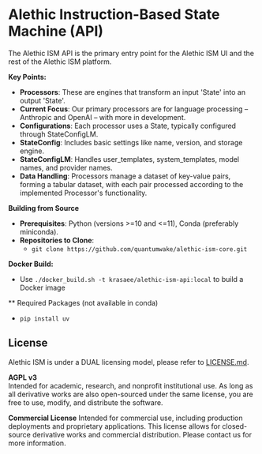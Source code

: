 # Alethic Instruction-Based State Machine (API)

The Alethic ISM API is the primary entry point for the Alethic ISM UI and the rest of the Alethic ISM platform. 

**Key Points:**
- **Processors**: These are engines that transform an input 'State' into an output 'State'.
- **Current Focus**: Our primary processors are for language processing – Anthropic and OpenAI – with more in development.
- **Configurations**: Each processor uses a State, typically configured through StateConfigLM.
- **StateConfig**: Includes basic settings like name, version, and storage engine.
- **StateConfigLM**: Handles user_templates, system_templates, model names, and provider names.
- **Data Handling**: Processors manage a dataset of key-value pairs, forming a tabular dataset, with each pair processed according to the implemented Processor's functionality.

**Building from Source**
- **Prerequisites**: Python (versions >=10 and <=11), Conda (preferably miniconda).
- **Repositories to Clone**:
  - `git clone https://github.com/quantumwake/alethic-ism-core.git`

**Docker Build:**
- Use `./docker_build.sh -t krasaee/alethic-ism-api:local` to build a Docker image

** Required Packages (not available in conda)
- `pip install uv`

## License
Alethic ISM is under a DUAL licensing model, please refer to [LICENSE.md](LICENSE.md).

**AGPL v3**  
Intended for academic, research, and nonprofit institutional use. As long as all derivative works are also open-sourced under the same license, you are free to use, modify, and distribute the software.

**Commercial License**
Intended for commercial use, including production deployments and proprietary applications. This license allows for closed-source derivative works and commercial distribution. Please contact us for more information.

